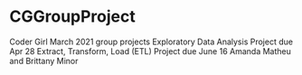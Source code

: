 # CGGroupProject
Coder Girl March 2021 group projects
Exploratory Data Analysis Project due Apr 28
Extract, Transform, Load (ETL) Project due June 16
Amanda Matheu and Brittany Minor
